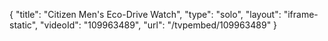 {
    "title": "Citizen Men's Eco-Drive Watch",
    "type": "solo",
    "layout": "iframe-static",
    "videoId": "109963489",
    "url": "\/tvpembed\/109963489"
}